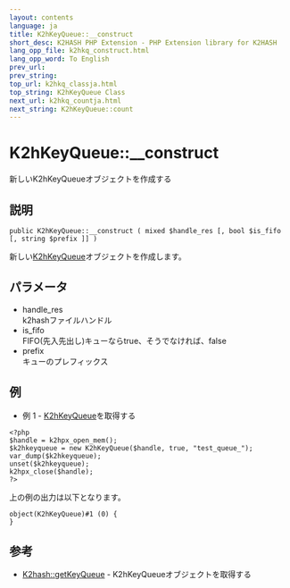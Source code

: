 ```yaml
---
layout: contents
language: ja
title: K2hKeyQueue::__construct
short_desc: K2HASH PHP Extension - PHP Extension library for K2HASH
lang_opp_file: k2hkq_construct.html
lang_opp_word: To English
prev_url: 
prev_string: 
top_url: k2hkq_classja.html
top_string: K2hKeyQueue Class
next_url: k2hkq_countja.html
next_string: K2hKeyQueue::count
---
```


# K2hKeyQueue::__construct
新しいK2hKeyQueueオブジェクトを作成する

## 説明

```
public K2hKeyQueue::__construct ( mixed $handle_res [, bool $is_fifo [, string $prefix ]] )
```

新しい[K2hKeyQueue](k2hkq_classja.html)オブジェクトを作成します。 

## パラメータ
- handle_res  
k2hashファイルハンドル
- is_fifo  
FIFO(先入先出し)キューならtrue、そうでなければ、false
- prefix  
キューのプレフィックス

## 例
- 例 1 - [K2hKeyQueue](k2hkq_classja.html)を取得する

```
<?php
$handle = k2hpx_open_mem();
$k2hkeyqueue = new K2hKeyQueue($handle, true, "test_queue_");
var_dump($k2hkeyqueue);
unset($k2hkeyqueue);
k2hpx_close($handle);
?>
```

上の例の出力は以下となります。

```
object(K2hKeyQueue)#1 (0) {
}
```


## 参考
- [K2hash::getKeyQueue](k2h_getkeyqueueja.html) - K2hKeyQueueオブジェクトを取得する
